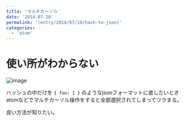 ```yaml
---
title: 'マルチカーソル'
date: '2014-07-10'
permalink: '/entry/2014/07/10/hash-to-json/'
categories:
  - 'atom'
---
```


# 使い所がわからない

![image](https://i.gyazo.com/6f717eaff8e129c8669029f0a13a03e6.gif)

ハッシュの中だけを `{ foo: 1 }` のようなjsonフォーマットに直したいとき
atomなどでマルチカーソル操作をすると全部選択されてしまってツラまる。

良い方法が知りたい。
